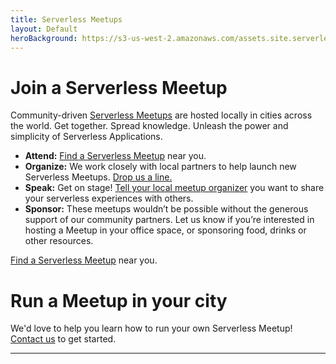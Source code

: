 ```yaml
---
title: Serverless Meetups
layout: Default
heroBackground: https://s3-us-west-2.amazonaws.com/assets.site.serverless.com/images/meetup-hero-ground.png
---
```


# Join a Serverless Meetup

Community-driven [Serverless Meetups](https://www.meetup.com/pro/serverless/) are hosted locally in cities across the world. Get together. Spread knowledge. Unleash the power and simplicity of Serverless Applications.

- **Attend:** [Find a Serverless Meetup](https://www.meetup.com/pro/serverless/) near you.
- **Organize:** We work closely with local partners to help launch new Serverless Meetups. [Drop us a line.](https://docs.google.com/forms/d/e/1FAIpQLSfSCMFQc47wn1S0Y2H7LBjuvmoZW57cgBSwKC6vdnbd_7yvWA/viewform)
- **Speak:** Get on stage! [Tell your local meetup organizer](https://www.meetup.com/pro/serverless/) you want to share your serverless experiences with others.
- **Sponsor:** These meetups wouldn’t be possible without the generous support of our community partners. Let us know if you’re interested in hosting a Meetup in your office space, or sponsoring food, drinks or other resources.

[Find a Serverless Meetup](https://www.meetup.com/pro/serverless/) near you.

# Run a Meetup in your city

We'd love to help you learn how to run your own Serverless Meetup! [Contact us](https://docs.google.com/forms/d/e/1FAIpQLSfSCMFQc47wn1S0Y2H7LBjuvmoZW57cgBSwKC6vdnbd_7yvWA/viewform) to get started.

<hr />
